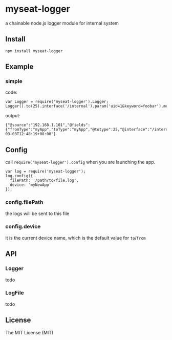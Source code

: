 myseat-logger
======
a chainable node.js logger module for internal system

## Install
````
npm install myseat-logger
````

## Example
### simple
code:
````
var Logger = require('myseat-logger').Logger;
Logger().to(25).interface('/internal').param('uid=1&keyword=foobar').message('well').done();
````
output:
````
{"@source":"192.168.1.101","@fields":{"fromType":"myApp","toType":"myApp","@totype":25,"@interface":"/internal","@param":"uid=1&keyword=foobar"},"@message":"well","@timestamp":"2014-03-03T12:48:19+08:00"}
````

## Config
call ``require('myseat-logger').config`` when you are launching the app.
````
var log = require('myseat-logger');
log.config({
  filePath: '/path/to/file.log',
  device: 'myNewApp'
});
````
### config.filePath
the logs will be sent to this file

### config.device
it is the current device name, which is the default value for ``to``/``from``

## API
### Logger
todo
### LogFile
todo

## License
The MIT License (MIT)
